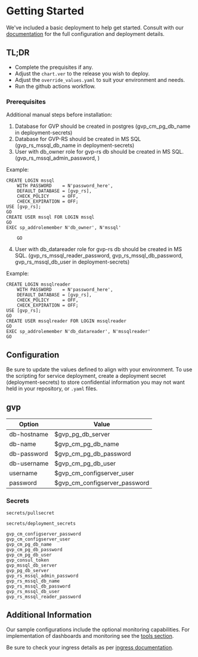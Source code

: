 # Getting Started
We've included a basic deployment to help get started.
Consult with our [documentation](https://all.docs.genesys.com/GVP/Current/GVPPEGuide/Overview) for the full configuration and deployment details.

## TL;DR
- Complete the prequisites if any.
- Adjust the `chart.ver` to the release you wish to deploy.
- Adjust the `override_values.yaml` to suit your environment and needs.
- Run the github actions workflow.


### Prerequisites

Additional manual steps before installation:


1. Database for GVP should be created in postgres (gvp_cm_pg_db_name in deployment-secrets)
2. Database for GVP-RS should be created in MS SQL (gvp_rs_mssql_db_name in deployment-secrets)
3. User with db_owner role for gvp-rs db should be created in MS SQL. (gvp_rs_mssql_admin_password, )
   
Example:
```
CREATE LOGIN mssql 
    WITH PASSWORD    = N'password_here',
    DEFAULT_DATABASE = [gvp_rs],
    CHECK_POLICY     = OFF,
    CHECK_EXPIRATION = OFF;
USE [gvp_rs];
GO
CREATE USER mssql FOR LOGIN mssql
GO
EXEC sp_addrolemember N'db_owner', N'mssql'

    GO
```
4. User with db_datareader role for gvp-rs db should be created in MS SQL. (gvp_rs_mssql_reader_password, gvp_rs_mssql_db_password, gvp_rs_mssql_db_user in deployment-secrets)

Example:
```
CREATE LOGIN mssqlreader 
    WITH PASSWORD    = N'password_here',
    DEFAULT_DATABASE = [gvp_rs],
    CHECK_POLICY     = OFF,
    CHECK_EXPIRATION = OFF;
USE [gvp_rs];
GO
CREATE USER mssqlreader FOR LOGIN mssqlreader
GO
EXEC sp_addrolemember N'db_datareader', N'mssqlreader'
GO
```




## Configuration

Be sure to update the values defined to align with your environment.
To use the scripting for service deployment, create a deployment secret (deployment-secrets) to store confidential information you may not want held in your repository, or `.yaml` files. 

gvp
--
|Option|Value|
|-|-|
db-hostname |  $gvp_pg_db_server
db-name     |  $gvp_cm_pg_db_name
db-password |  $gvp_cm_pg_db_password
db-username |  $gvp_cm_pg_db_user
username    |  $gvp_cm_configserver_user
password    |  $gvp_cm_configserver_password

### Secrets

`secrets/pullsecret`

`secrets/deployment_secrets`
```
gvp_cm_configserver_password
gvp_cm_configserver_user
gvp_cm_pg_db_name
gvp_cm_pg_db_password
gvp_cm_pg_db_user
gvp_consul_token
gvp_mssql_db_server
gvp_pg_db_server
gvp_rs_mssql_admin_password
gvp_rs_mssql_db_name
gvp_rs_mssql_db_password
gvp_rs_mssql_db_user
gvp_rs_mssql_reader_password
```
## Additional Information

Our sample configurations include the optional monitoring capabilities. For implementation of dashboards and monitoring see the [tools section](/tools).

Be sure to check your ingress details as per [ingress documentation](/doc/ingress.md).

